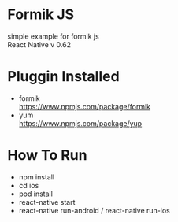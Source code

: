 # Formik JS
simple example for formik js <br/>
React Native v 0.62

# Pluggin Installed
- formik <br/>
https://www.npmjs.com/package/formik
- yum <br/>
https://www.npmjs.com/package/yup

# How To Run
- npm install
- cd ios 
- pod install
- react-native start
- react-native run-android / react-native run-ios
